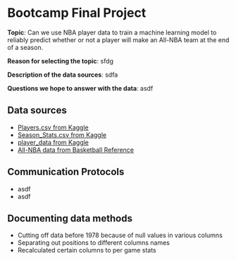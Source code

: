 # Bootcamp Final Project

__Topic__: Can we use NBA player data to train a machine learning model to reliably predict whether or not a player will make an All-NBA team at the end of a season.
  
__Reason for selecting the topic__: sfdg
  
__Description of the data sources__: sdfa

__Questions we hope to answer with the data__: asdf 

## Data sources

- [Players.csv from Kaggle](https://www.kaggle.com/drgilermo/nba-players-stats)
- [Season_Stats.csv from Kaggle](https://www.kaggle.com/drgilermo/nba-players-stats)
- [player_data from Kaggle](https://www.kaggle.com/drgilermo/nba-players-stats)
- [All-NBA data from Basketball Reference](https://www.basketball-reference.com/awards/all_league.html)

## Communication Protocols

- asdf
- asdf

## Documenting data methods

- Cutting off data before 1978 because of null values in various columns
- Separating out positions to different columns names
- Recalculated certain columns to per game stats

